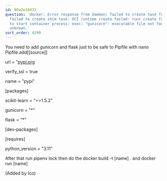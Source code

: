```yaml
---
id: 80a2e18431
question: 'docker: Error response from daemon: failed to create task for container:
  failed to create shim task: OCI runtime create failed: runc create failed: unable
  to start container process: exec: "gunicorn": executable file not found in $PATH:
  unknown.'
sort_order: 4290
---
```


You need to add gunicorn and flask just to be safe to Pipfile with nano Pipfile.add[[source]]

url = "[pypi.org](https://pypi.org/simple")

verify_ssl = true

name = "pypi"

[packages]

scikit-learn = "==1.5.2"

gunicorn = "*"

flask     = “*”

[dev-packages]

[requires]

python_version = "3.11"

After that run pipenv lock then do the docker build -t [name] .  and docker run [name]

(Added by Ico)


